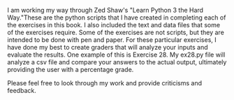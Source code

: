I am working my way through Zed Shaw's "Learn Python 3 the Hard Way." These
are the python scripts that I have created in completing each of the exercises
in this book. I also included the text and data files that some of the
exercises require. Some of the exercises are not scripts, but they are intended
to be done with pen and paper. For these particular exercises, I have done my
best to create graders that will analyze your inputs and evaluate the results.
One example of this is Exercise 28. My ex28.py file will analyze a csv file and
compare your answers to the actual output, ultimately providing the user with a
percentage grade.

Please feel free to look through my work and provide criticisms and feedback.
